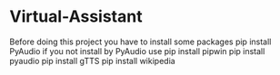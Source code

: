 # Virtual-Assistant
Before doing this project you have to install some packages
pip install PyAudio
if you not install by PyAudio use
pip install pipwin
pip install pyaudio
pip install gTTS
pip install wikipedia

